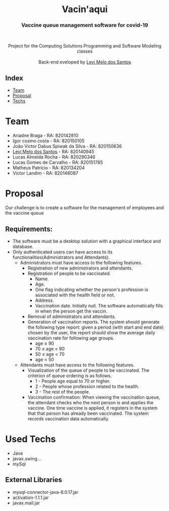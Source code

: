 <p align="center">
<h1  align="center">Vacin'aqui</h1>
  <h3 align="center">   Vaccine queue management software for covid-19</h3>
 <br />
  <p align="center">
   Project for the Computing Solutions Programming and Software Modeling classes
       <br />
    <br />
    Back-end eveloped by <a href="https://www.linkedin.com/in/levi-melo-dos-santos-5277441a1//">Levi Melo dos Santos</a>
  </p>
</p>

## Index

* [Team](#Team)
* [Proposal](#Proposal)
* [Techs](#Used-Techs)

# Team
- Ariadne Braga - RA: 820142810
- Igor cosmo costa - RA: 820150105
- João Victor Dabus Spiwak da Silva - RA: 820150636
- <a href="https://www.linkedin.com/in/levi-melo-dos-santos-5277441a1//">Levi Melo dos Santos</a> - RA: 820140945
- Lucas Almeida Rocha - RA: 820290346
- Lucas Gomes de Carvalho - RA: 820151785
- Matheus Patrício - RA: 820134204
- Victor Landim - RA: 820146087


# Proposal
Our challenge is to create a software for the management of employees and the vaccine queue

## Requirements:
- The software must be a desktop solution with a graphical interface and database.<br>
- Only authenticated users can have access to its functionalities(Administrators and Attendants).<br>
    - Administrators must have access to the following features.<br>
        - Registration of new administrators and attendants.<br>
        - Registration of people to be vaccinated.<br>
            - Name.<br>
            - Age.<br>
            - One flag indicating whether the person's profession is associated with the health field or not.<br>
            - Address.<br>
            - Vaccination date. Initially null. The software automatically fills in when the person get the vaccin.<br>
        - Removal of administrators and attendants.<br>
        - Generation of vaccination reports. The system should generate the following type report: given a period (with start and end date) chosen by the user, the report should show the average daily vaccination rate for following age groups.
            - age ≥ 90
            - 70 ≤ age < 90
            - 50 ≤ age < 70
            - age < 50
    - Attendants must have access to the following features.<br>
        - Visualization of the queue of people to be vaccinated. The criterion of queue ordering is as follows.<br>
            - 1 - People age equal to 70 or higher.<br>
            - 2 - People whose profession related to the health.<br>
            - 3 - The rest of the people.<br>
        - Vaccination confirmation: When viewing the vaccination queue, the attendant checks who the next person is and applies the vaccine. One time vaccine is applied, it registers in the system that that person has already been vaccinated. The system records vaccination data automatically.

# Used Techs
- Java
- javax.swing...
- mySql

## External Libraries
- mysql-connector-java-8.0.17.jar
- activation-1.1.1.jar
- javax.mail.jar
